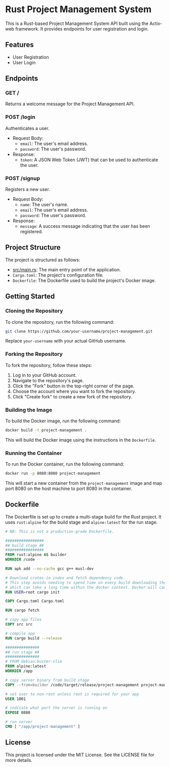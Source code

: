 # Rust Project Management System

This is a Rust-based Project Management System API built using the Actix-web framework. It provides endpoints for user registration and login.

## Features

* User Registration
* User Login

## Endpoints

### GET /

Returns a welcome message for the Project Management API.

### POST /login

Authenticates a user.

* Request Body:
	+ `email`: The user's email address.
	+ `password`: The user's password.
* Response:
	+ `token`: A JSON Web Token (JWT) that can be used to authenticate the user.

### POST /signup

Registers a new user.

* Request Body:
	+ `name`: The user's name.
	+ `email`: The user's email address.
	+ `password`: The user's password.
* Response:
	+ `message`: A success message indicating that the user has been registered.

## Project Structure

The project is structured as follows:

* [src/main.rs](cci:7://src/main.rs:0:0-0:0): The main entry point of the application.
* `Cargo.toml`: The project's configuration file.
* `Dockerfile`: The Dockerfile used to build the project's Docker image.

## Getting Started

### Cloning the Repository

To clone the repository, run the following command:
```bash
git clone https://github.com/your-username/project-management.git
```
Replace `your-username` with your actual GitHub username.

### Forking the Repository
To fork the repository, follow these steps:

1. Log in to your GitHub account.
2. Navigate to the repository's page.
3. Click the "Fork" button in the top-right corner of the page.
4. Choose the account where you want to fork the repository.
5. Click "Create fork" to create a new fork of the repository.

### Building the Image
To build the Docker image, run the following command:
```bash
docker build -t project-management .
```
This will build the Docker image using the instructions in the `Dockerfile`.

### Running the Container
To run the Docker container, run the following command:
```bash
docker run -p 8080:8080 project-management
```
This will start a new container from the `project-management` image and map port 8080 on the host machine to port 8080 in the container.

## Dockerfile

The Dockerfile is set up to create a multi-stage build for the Rust project. It uses `rust:alpine` for the build stage and `alpine:latest` for the run stage.

```dockerfile
# NB: This is not a production-grade Dockerfile.

#################
## build stage ##
#################
FROM rust:alpine AS builder
WORKDIR /code

RUN apk add --no-cache gcc g++ musl-dev

# Download crates-io index and fetch dependency code.
# This step avoids needing to spend time on every build downloading the index
# which can take a long time within the docker context. Docker will cache it.
RUN USER=root cargo init

COPY Cargo.toml Cargo.toml

RUN cargo fetch

# copy app files
COPY src src

# compile app
RUN cargo build --release

###############
## run stage ##
###############
# FROM debian:buster-slim
FROM alpine:latest
WORKDIR /app

# copy server binary from build stage
COPY --from=builder /code/target/release/project-management project-management

# set user to non-root unless root is required for your app
USER 1001

# indicate what port the server is running on
EXPOSE 8080

# run server
CMD [ "/app/project-management" ]
```

## License
This project is licensed under the MIT License. See the LICENSE file for more details.
